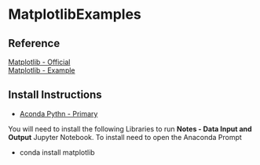 # MatplotlibExamples

## Reference   
[Matplotlib - Official](https://matplotlib.org/)     
[Matplotlib - Example](https://matplotlib.org/gallery/index.html)   

## Install Instructions
* [Aconda Pythn - Primary ](https://anaconda.org/)

You will need to install the following Libraries to run **Notes - Data Input and Output** Jupyter Notebook. To install need to open the  Anaconda Prompt  

* conda install matplotlib
